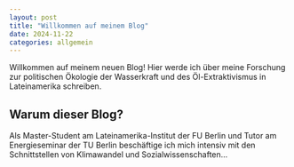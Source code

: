 ```yaml
---
layout: post
title: "Willkommen auf meinem Blog"
date: 2024-11-22
categories: allgemein
---
```


Willkommen auf meinem neuen Blog! Hier werde ich über meine Forschung zur politischen Ökologie der Wasserkraft und des Öl-Extraktivismus in Lateinamerika schreiben.

## Warum dieser Blog?

Als Master-Student am Lateinamerika-Institut der FU Berlin und Tutor am Energieseminar der TU Berlin beschäftige ich mich intensiv mit den Schnittstellen von Klimawandel und Sozialwissenschaften...

